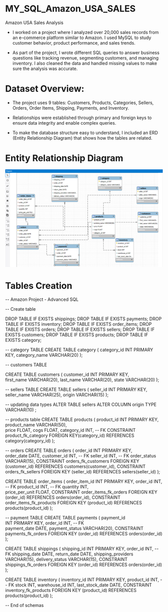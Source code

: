 # MY_SQL_Amazon_USA_SALES
Amazon USA Sales Analysis

* I worked on a project where I analyzed over 20,000 sales records from an e-commerce platform similar to Amazon. I used MySQL to study customer behavior, product performance, and sales trends.

* As part of the project, I wrote different SQL queries to answer business questions like tracking revenue, segmenting customers, and managing inventory. I also cleaned the data and handled missing values to make sure the analysis was accurate.

# Dataset Overview:

* The project uses 9 tables: Customers, Products, Categories, Sellers, Orders, Order Items, Shipping, Payments, and Inventory.

* Relationships were established through primary and foreign keys to ensure data integrity and enable complex queries.

* To make the database structure easy to understand, I included an ERD (Entity Relationship Diagram) that shows how the tables are related.

# Entity Relationship Diagram
![image alt](https://github.com/mdazharraza90/MY_SQL_Amazon_USA_SALES/blob/203efa3433ad65157aa43063b7e86abce911ef32/Screenshot%202025-09-17%20132938.png)


# Tables Creation
-- Amazon Project - Advanced SQL 

-- Create table 

DROP TABLE IF EXISTS shippings;
DROP TABLE IF EXISTS payments;
DROP TABLE IF EXISTS inventory;
DROP TABLE IF EXISTS order_items;
DROP TABLE IF EXISTS orders;
DROP TABLE IF EXISTS sellers;
DROP TABLE IF EXISTS customers;
DROP TABLE IF EXISTS products;
DROP TABLE IF EXISTS category;


-- category TABLE
CREATE TABLE category
(
category_id	INT PRIMARY KEY,
category_name VARCHAR(20)
);

-- customers TABLE

CREATE TABLE customers
(
customer_id INT PRIMARY KEY,	
first_name	VARCHAR(20),
last_name	VARCHAR(20),
state VARCHAR(20)
);

-- sellers TABLE
CREATE TABLE sellers
(
seller_id INT PRIMARY KEY,
seller_name	VARCHAR(25),
origin VARCHAR(15)
);

-- updating data types
ALTER TABLE sellers
ALTER COLUMN origin TYPE VARCHAR(10)
;

-- products table
CREATE TABLE products
(
product_id INT PRIMARY KEY,	
product_name VARCHAR(50),	
price	FLOAT,
cogs	FLOAT,
category_id INT, -- FK 
CONSTRAINT product_fk_category FOREIGN KEY(category_id) REFERENCES category(category_id)
);

-- orders
CREATE TABLE orders
(
order_id INT PRIMARY KEY, 	
order_date	DATE,
customer_id	INT, -- FK
seller_id INT, -- FK 
order_status VARCHAR(15),
CONSTRAINT orders_fk_customers FOREIGN KEY (customer_id) REFERENCES customers(customer_id),
CONSTRAINT orders_fk_sellers FOREIGN KEY (seller_id) REFERENCES sellers(seller_id)
);

CREATE TABLE order_items
(
order_item_id INT PRIMARY KEY,
order_id INT,	-- FK 
product_id INT, -- FK
quantity INT,	
price_per_unit FLOAT,
CONSTRAINT order_items_fk_orders FOREIGN KEY (order_id) REFERENCES orders(order_id),
CONSTRAINT order_items_fk_products FOREIGN KEY (product_id) REFERENCES products(product_id)
);

-- payment TABLE
CREATE TABLE payments
(
payment_id	
INT PRIMARY KEY,
order_id INT, -- FK 	
payment_date DATE,
payment_status VARCHAR(20),
CONSTRAINT payments_fk_orders FOREIGN KEY (order_id) REFERENCES orders(order_id)
);


CREATE TABLE shippings
(
shipping_id	INT PRIMARY KEY,
order_id	INT, -- FK
shipping_date DATE,	
return_date	 DATE,
shipping_providers	VARCHAR(15),
delivery_status VARCHAR(15),
CONSTRAINT shippings_fk_orders FOREIGN KEY (order_id) REFERENCES orders(order_id)
);



CREATE TABLE inventory
(
inventory_id INT PRIMARY KEY,
product_id INT, -- FK
stock INT,
warehouse_id INT,
last_stock_date DATE,
CONSTRAINT inventory_fk_products FOREIGN KEY (product_id) REFERENCES products(product_id)
);


-- End of schemas
